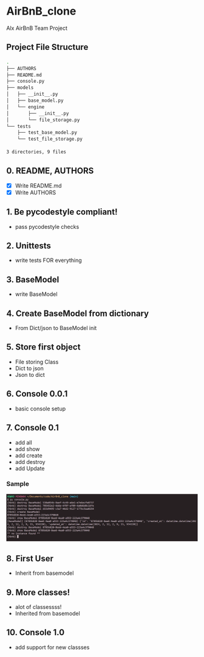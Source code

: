 # AirBnB_clone
Alx AirBnB Team Project

## Project File Structure
```bash
.
├── AUTHORS
├── README.md
├── console.py
├── models
│   ├── __init__.py
│   ├── base_model.py
│   └── engine
│       ├── __init__.py
│       └── file_storage.py
└── tests
    ├── test_base_model.py
    └── test_file_storage.py

3 directories, 9 files
```

## 0. README, AUTHORS
- [x] Write README.md
- [x] Write AUTHORS

## 1. Be pycodestyle compliant!
- pass pycodestyle checks

## 2. Unittests
- write tests FOR everything

## 3. BaseModel
- write BaseModel

## 4. Create BaseModel from dictionary
- From Dict/json to BaseModel init
## 5. Store first object
- File storing Class
- Dict to json
- Json to dict
## 6. Console 0.0.1
- basic console setup
## 7. Console 0.1
- add all
- add show
- add create
- add destroy
- add Update
### Sample
![sample](.res/console.png)
## 8. First User
- Inherit from basemodel
## 9. More classes!
- alot of classessss!
- Inherited from basemodel
## 10. Console 1.0
- add support for new classses
